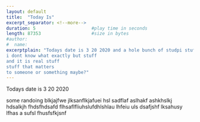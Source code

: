 ```yaml
---
layout: default
title:  "Today Is"
excerpt_separator: <!--more-->
duration: 5                     #play time in seconds
length: 87353                   #size in bytes
#author:
#  name:
excerptplain: "Todays date is 3 20 2020 and a hole bunch of studpi stuff
i dont know what exactly but stuff
and it is real stuff
stuff that matters
to someone or something maybe?"
---
```


Todays date is 3 20 2020
<!--more-->
some randoing blkjajfwe jlksanflkjafuei hsl sadflaf aslhakf ashkhslkj hdsalkjh fhdsfhdsafd flhsaflfliuhslufdhlshlau lhfeiu uls 
dsafjshf lksahusy lfhas
a sufsl fhusfsfkjsnf
